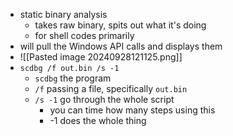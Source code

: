 - static binary analysis
	- takes raw binary, spits out what it's doing
	- for shell codes primarily
- will pull the Windows API calls and displays them
- ![[Pasted image 20240928121125.png]]
- `scdbg /f out.bin /s -1`
	- `scdbg` the program
	- `/f` passing a file, specifically `out.bin`
	- `/s -1` go through the whole script
		- you can time how many steps using this
		- -1 does the whole thing